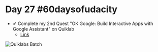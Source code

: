 # Day 27 #60daysofudacity


- ✔ Complete my 2nd Quest "OK Google: Build Interactive Apps with Google Assistant" on Quiklab 
    - [Link](https://www.qwiklabs.com/public_profiles/380e11e3-49d3-41b9-90c4-0728b0a5a5b3)


![Quiklabs Batch](https://cdn.qwiklabs.com/q9i93WKutsZoBs3FojRVzENfFAkGO7SQ8vjbmNSgOCs%3D)
